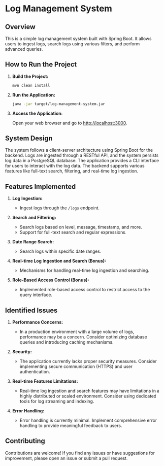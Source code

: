 # Log Management System

## Overview

This is a simple log management system built with Spring Boot. It allows users to ingest logs, search logs using various filters, and perform advanced queries.

## How to Run the Project

1. **Build the Project:**

    ```bash
    mvn clean install
    ```

2. **Run the Application:**

    ```bash
    java -jar target/log-management-system.jar
    ```

3. **Access the Application:**

    Open your web browser and go to [http://localhost:3000](http://localhost:3000).

## System Design

The system follows a client-server architecture using Spring Boot for the backend. Logs are ingested through a RESTful API, and the system persists log data in a PostgreSQL database. The application provides a CLI interface for users to interact with the log data. The backend supports various features like full-text search, filtering, and real-time log ingestion.

## Features Implemented

1. **Log Ingestion:**
   - Ingest logs through the `/logs` endpoint.

2. **Search and Filtering:**
   - Search logs based on level, message, timestamp, and more.
   - Support for full-text search and regular expressions.

3. **Date Range Search:**
   - Search logs within specific date ranges.

4. **Real-time Log Ingestion and Search (Bonus):**
   - Mechanisms for handling real-time log ingestion and searching.

5. **Role-Based Access Control (Bonus):**
   - Implemented role-based access control to restrict access to the query interface.

## Identified Issues

1. **Performance Concerns:**
   - In a production environment with a large volume of logs, performance may be a concern. Consider optimizing database queries and introducing caching mechanisms.

2. **Security:**
   - The application currently lacks proper security measures. Consider implementing secure communication (HTTPS) and user authentication.

3. **Real-time Features Limitations:**
   - Real-time log ingestion and search features may have limitations in a highly distributed or scaled environment. Consider using dedicated tools for log streaming and indexing.

4. **Error Handling:**
   - Error handling is currently minimal. Implement comprehensive error handling to provide meaningful feedback to users.

## Contributing

Contributions are welcome! If you find any issues or have suggestions for improvement, please open an issue or submit a pull request.


